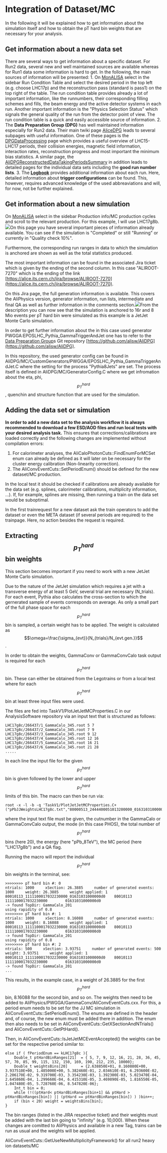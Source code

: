 # Integration of Dataset/MC

In the following it will be explained how to get information about the simulation itself and how to obtain the pT hard bin weights that are necessary for your analysis.

## Get information about a new data set

There are several ways to get information about a specific dataset. For Run2 data, several new and well maintained sources are available whereas for Run1 data some information is hard to get. In the following, the main sources of information will be presented: 1. On [MonALISA](https://alimonitor.cern.ch/trains/) select in the sidebar Run Condition Table and select the desired period in the top left \(e.g. choose LHC17p\) and the reconstruction pass \(standard is pass1\) on the top right of the table. The run condition table provides already a lot of important information, like the runnumbers, their corresponding filling schemes and fills, the beam energy and the active detector systems in each run. Another important information is the "Physics Selection Status" which signals the general quality of the run from the detector point of view. The run condition table is a quick and easily accessible source of information. 2. The **Data Preparation Group \(DPG\)** has well maintained information especially for Run2 data. Their main twiki page [AliceDPG](https://twiki.cern.ch/twiki/bin/viewauth/ALICE/AliceDPG) leads to several subpages with useful information. One of these pages is the [DPGDataProcessing](https://twiki.cern.ch/twiki/bin/view/ALICE/DPGDataProcessing2017Progress) page which provides a useful overview of LHC15-LHC17 periods, their collision energies, magnetic field information, interaction rates, reconstruction progress and most important the minimum bias statistics. A similar page, the [AliDPGReconstructedDataTakingPeriodsSummary](https://twiki.cern.ch/twiki/bin/view/ALICE/AliDPGReconstructedDataTakingPeriodsSummary) in addition leads to detailed pages for the individual data sets including the **good run number lists**. 3. The [**Logbook**](https://alice-logbook.cern.ch/logbook) provides additional information about each run. Here, detailed information about **trigger configurations** can be found. This, however, requires advanced knowledge of the used abbreaviations and will, for now, not be further explained.

## Get information about a new simulation

On [MonALISA](https://alimonitor.cern.ch/trains/) select in the sidebar Production info/MC production cycles and scroll to the relevant production. For this example, I will use LHC17g8b.![](../.gitbook/assets/mcoverview.png)On this page you have several important pieces of information already available. You can see if the simulation is "Completed" or still "Running" or currently in "Quality check 10%".

Furthermore, the corresponding run ranges in data to which the simulation is anchored are shown as well as the total statistics produced.

The most important information can be found in the associated Jira ticket which is given by the ending of the second column. In this case "ALIROOT-7270" which is the ending of the link [https://alice.its.cern.ch/jira/browse/ALIROOT-7270](https://alice.its.cern.ch/jira/browse/ALIROOT-7270).

On this Jira page, the full generation information is available. This covers the AliPhysics version, generator information, run lists, intermediate and final QA as well as further information in the comments section.![](../.gitbook/assets/jirainfo.png)From the description you can now see that the simulation is anchored to 16r and 8 Mio events per pT hard bin were simulated as this example is a JetJet Monte Carlo simulation.

In order to get further information about the in this case used generator PWGGA:EPOSLHC\_Pythia\_GammaTriggerAndJet one has to refer to the [Data Preparation Group](https://twiki.cern.ch/twiki/bin/viewauth/ALICE/AliceDPG)s Git repository [https://github.com/alisw/AliDPG](https://github.com/alisw/AliDPG).

In this repository, the used generator config can be found in AliDPG/MC/CustomGenerators/PWGGA/EPOSLHC\_Pythia\_GammaTriggerAndJet.C where the setting for the process "Pythia8Jets" are set. The process itself is defined in AliDPG/MC/GeneratorConfig.C where we get infromation about the eta, phi, $$p_{T}^{hard}$$, quenchin and structure function that are used for the simulation.

## Adding the data set or simulation

**In order to add a new data set to the analysis workflow it is always recommended to download a few ESD/AOD files and run local tests with your desired analysis task.** This ensures that corrections/calibrations are loaded correctly and the following changes are implemented without compilation errors:

1. For calorimeter analyses, the AliCaloPhotonCuts::FindEnumForMCSet enum can already be defined as it will later on be necessary for the cluster energy calibration \(Non-linearity correction\).
2. The AliConvEventCuts::SetPeriodEnum\(\) should be defined for the new dataset/MC production.

In the local test it should be checked if calibrations are already available for the data set \(e.g. splines, calorimeter calibrations, multiplicity information, ...\). If, for example, splines are missing, then running a train on the data set would be suboptimal.

In the first trainrequest for a new dataset ask the train operators to add the dataset or even the META dataset \(if several periods are required\) to the trainpage. Here, no action besides the request is required.

## Extracting $$p_{T}^{hard}$$ bin weights

This section becomes important if you need to work with a new JetJet Monte Carlo simulation.

Due to the nature of the JetJet simulation which requires a jet with a transverse energy of at least 5 GeV, several trial are necessary \(N\_trials\). For each event, Pythia also calculates the cross-section to which the gernerated sample of events corresponds on average. As only a small part of the full phase space for each $$p_{T}^{hard}$$ bin is sampled, a certain weight has to be applied. The weight is calculated as $$\omega=\frac{\sigma_{evt}}{N_{trials}/N_{evt.gen.}}$$.

In order to obtain the weights, GammaConv or GammaConvCalo task output is required for each $$p_{T}^{hard}$$ bin. These can either be obtained from the Legotrains or from a local test where for each $$p_{T}^{hard}$$bin at least three input files were used.

The files are fed into TaskV1/PlotJetJetMCProperties.C in our AnalysisSoftware repository via an input text that is structured as follows:

```text
LHC17g8c/266437/1_GammaCalo_345.root 5 7
LHC17g8c/266437/2_GammaCalo_345.root 7 9
LHC17g8c/266437/3_GammaCalo_345.root 9 12
LHC17g8c/266437/4_GammaCalo_345.root 12 16
LHC17g8c/266437/5_GammaCalo_345.root 16 21
LHC17g8c/266437/6_GammaCalo_345.root 21 28
.....
```

In each line the input file for the given $$p_{T}^{hard}$$bin is given followed by the lower and upper $$p_{T}^{hard}$$ limits of this bin. The macro can then be run via:

```text
root -x -l -b -q 'TaskV1/PlotJetJetMCProperties.C+("pPbJJWeightsLHC17g8c.txt","80000513_2444400051013200000_0163103100000010",5,20,"pdf","pPb_8TeV","LHC17g8b",kFALSE)'
```

where the input text file must be given, the cutnumber in the GammaCalo or GammaConvCalo output, the mode \(in this case PHOS\), the total number of $$p_{T}^{hard}$$ bins \(here 20\), the energy \(here "pPb\_8TeV"\), the MC period \(here "LHC17g8b"\) and a QA flag.

Running the macro will report the individual $$p_{T}^{hard}$$ bin weights in the terminal, see:

```text
>>>>>>>> pT hard bin #: 0
ntrials: 1000     xSection: 26.3885     number of generated events: 1000     weight: 26.3885     weight applied: 1
80010113_1111100017032230000_01631031000000d0    80010113        1111100017032230000        01631031000000d0
-> found TopDir: GammaCalo_201
using rapidity of 0.8
>>>>>>>> pT hard bin #: 1
ntrials: 1000     xSection: 8.16088     number of generated events: 1000     weight: 8.16088     weight applied: 1
80010113_1111100017032230000_01631031000000d0    80010113        1111100017032230000        01631031000000d0
-> found TopDir: GammaCalo_201
using rapidity of 0.8
>>>>>>>> pT hard bin #: 2
ntrials: 500     xSection: 3.93751     number of generated events: 500     weight: 3.93751     weight applied: 1
80010113_1111100017032230000_01631031000000d0    80010113        1111100017032230000        01631031000000d0
-> found TopDir: GammaCalo_201
...
```

This results, in the example case, in a weight of 26.3885 for the first $$p_{T}^{hard}$$ bin, 8.16088 for the second bin, and so on. The weights then need to be added to AliPhysics/PWGGA/GammaConv/AliConvEventCuts.cxx. For this, a period enum needs to be set for the JJ MC simulation in AliConvEventCuts::SetPeriodEnum\(\). The enums are defined in the header and, of course, the new enum must be added there in addition. The enum then also needs to be set in AliConvEventCuts::GetXSectionAndNTrials\(\) and AliConvEventCuts::GetPtHard\(\).

Then, in AliConvEventCuts::IsJetJetMCEventAccepted\(\) the weights can be set for the respective period similar to:

```text
else if ( fPeriodEnum == kLHC17g8c ){
    Double_t ptHardBinRanges[21]  = { 5, 7, 9, 12, 16, 21, 28, 36, 45, 57, 70, 85, 99, 115, 132, 150, 169, 190, 212, 235, 10000};
    Double_t weightsBins[20]      = {2.638850E+01, 8.160880E+00, 3.937510E+00, 1.485000E+00, 5.382460E-01, 2.034610E-01, 6.293600E-02, 2.206170E-02, 9.319700E-03, 3.354230E-03, 1.392300E-03, 5.023470E-04, 2.645860E-04, 1.299660E-04, 6.415310E-05, 3.469890E-05, 1.816550E-05, 1.047480E-05, 5.728760E-06, 8.547820E-06};
    Int_t bin = 0;
    while (!((ptHard< ptHardBinRanges[bin+1] && ptHard > ptHardBinRanges[bin]) || (ptHard == ptHardBinRanges[bin]) ) )bin++;
    if (bin < 20) weight = weightsBins[bin];
}
```

The bin ranges \(listed in the JIRA respective ticket\) and their weights must be added with the last bin going to "infinity" \(e.g. 10,000\). When these changes are comitted to AliPhysics and available in a new Tag, trains can be run as usual and the weights will be applied.

AliConvEventCuts::GetUseNewMultiplicityFramework\(\) for all run2 heavy ion datasets/MC

